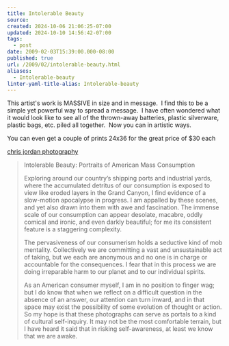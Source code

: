 ```yaml
---
title: Intolerable Beauty
source: 
created: 2024-10-06 21:06:25-07:00
updated: 2024-10-10 14:56:42-07:00
tags:
  - post
date: 2009-02-03T15:39:00.000-08:00
published: true
url: /2009/02/intolerable-beauty.html
aliases:
  - Intolerable-beauty
linter-yaml-title-alias: Intolerable-beauty
---
```



This artist's work is MASSIVE in size and in message.  I find this to be a simple yet powerful way to spread a message.  I have often wondered what it would look like to see all of the thrown-away batteries, plastic silverware, plastic bags, etc. piled all together.  Now you can in artistic ways.  
  
You can even get a couple of prints 24x36 for the great price of $30 each  
  
[chris jordan photography](https://www.chrisjordan.com/)  

> Intolerable Beauty: Portraits of American Mass Consumption  
>   
> Exploring around our country’s shipping ports and industrial yards, where the accumulated detritus of our consumption is exposed to view like eroded layers in the Grand Canyon, I find evidence of a slow-motion apocalypse in progress. I am appalled by these scenes, and yet also drawn into them with awe and fascination. The immense scale of our consumption can appear desolate, macabre, oddly comical and ironic, and even darkly beautiful; for me its consistent feature is a staggering complexity.  
>   
> The pervasiveness of our consumerism holds a seductive kind of mob mentality. Collectively we are committing a vast and unsustainable act of taking, but we each are anonymous and no one is in charge or accountable for the consequences. I fear that in this process we are doing irreparable harm to our planet and to our individual spirits.  
>   
> As an American consumer myself, I am in no position to finger wag; but I do know that when we reflect on a difficult question in the absence of an answer, our attention can turn inward, and in that space may exist the possibility of some evolution of thought or action. So my hope is that these photographs can serve as portals to a kind of cultural self-inquiry. It may not be the most comfortable terrain, but I have heard it said that in risking self-awareness, at least we know that we are awake.